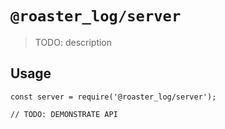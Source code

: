 # `@roaster_log/server`

> TODO: description

## Usage

```
const server = require('@roaster_log/server');

// TODO: DEMONSTRATE API
```
